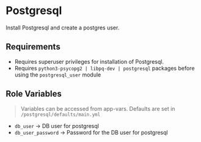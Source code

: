Postgresql
==========

Install Postgresql and create a postgres user. 

Requirements
------------

* Requires superuser privileges for installation of Postgresql.
* Requires `python3-psycopg2 | libpq-dev | postgresql` packages before using the `postgresql_user` module

Role Variables
--------------

> Variables can be accessed from app-vars. Defaults are set in `/postgresql/defaults/main.yml` 


* `db_user` -> DB user for postgresql
* `db_user_password` -> Password for the DB user for postgresql


